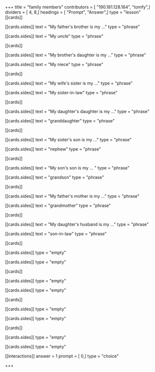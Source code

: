 +++
title = "family members"
contributors = [ "190.181.128.164", "tomfy",]
dividers = [ 4, 8,]
headings = [ "Prompt", "Answer",]
type = "lesson"
[[cards]]

[[cards.sides]]
text = "My father's brother is my ..."
type = "phrase"

[[cards.sides]]
text = "My uncle"
type = "phrase"

[[cards]]

[[cards.sides]]
text = "My brother's daughter is my ..."
type = "phrase"

[[cards.sides]]
text = "My niece"
type = "phrase"

[[cards]]

[[cards.sides]]
text = "My wife's sister is my ..."
type = "phrase"

[[cards.sides]]
text = "My sister-in-law"
type = "phrase"

[[cards]]

[[cards.sides]]
text = "My daughter's daughter is my ..."
type = "phrase"

[[cards.sides]]
text = "granddaughter"
type = "phrase"

[[cards]]

[[cards.sides]]
text = "My sister's son is my ..."
type = "phrase"

[[cards.sides]]
text = "nephew"
type = "phrase"

[[cards]]

[[cards.sides]]
text = "My son's son is my ... "
type = "phrase"

[[cards.sides]]
text = "grandson"
type = "phrase"

[[cards]]

[[cards.sides]]
text = "My father's mother is my ..."
type = "phrase"

[[cards.sides]]
text = "grandmother"
type = "phrase"

[[cards]]

[[cards.sides]]
text = "My daughter's husband is my ..."
type = "phrase"

[[cards.sides]]
text = "son-in-law"
type = "phrase"

[[cards]]

[[cards.sides]]
type = "empty"

[[cards.sides]]
type = "empty"

[[cards]]

[[cards.sides]]
type = "empty"

[[cards.sides]]
type = "empty"

[[cards]]

[[cards.sides]]
type = "empty"

[[cards.sides]]
type = "empty"

[[cards]]

[[cards.sides]]
type = "empty"

[[cards.sides]]
type = "empty"

[[interactions]]
answer = 1
prompt = [ 0,]
type = "choice"

+++
